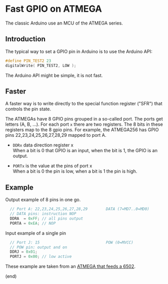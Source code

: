 # Fast GPIO on ATMEGA

The classic Arduino use an MCU of the ATMEGA series.


## Introduction

The typical way to set a GPIO pin in Arduino
is to use the Arduino API:

```C
#define PIN_TEST2 23
digitalWrite( PIN_TEST2, LOW );
```

The Arduino API might be simple, it is not fast.


## Faster

A faster way is to write directly to the special function register ("SFR")
that controls the pin state.

The ATMEGAs have 8 GPIO pins grouped in a so-called port.
The ports get letters (A, B, ...).
For each port `x` there are two registers.
The 8 bits in these registers map to the 8 gpio pins.
For example, the ATMEGA256 has GPIO pins 22,23,24,25,26,27,28,29 mapped to port A.


 - `DDRx` data direction register x  
   When a bit is 0 that GPIO is an input, when the bit is 1, the GPIO is an output.
   
 - `PORTx` is the value at the pins of port x  
   When a bit is 0 the pin is low, when a bit is 1 the pin is high.


## Example

Output example of 8 pins in one go.

```C
  // Port A: 22,23,24,25,26,27,28,29        DATA (7=MD7..0=MD0)
  // DATA pins: instruction NOP
  DDRA  = 0xFF; // all pins output
  PORTA = 0xEA; // NOP
```


Input example of a single pin
```C
  // Port J: 15                             POW (0=MVCC)
  // POW pin: output and on
  DDRJ = 0x01;
  PORTJ = 0x00; // low active
```

These example are taken from an [ATMEGA that feeds a 6502](https://github.com/maarten-pennings/6502/blob/master/2emulation/2560shield-hwtest/2560shield-hwtest.ino).

(end)
